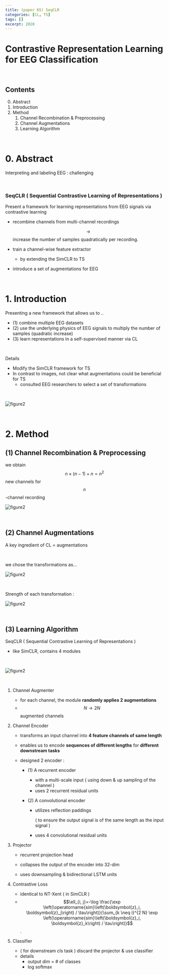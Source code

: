 ```yaml
---
title: (paper 65) SeqCLR
categories: [CL, TS]
tags: []
excerpt: 2020
---
```


<script src="https://cdn.mathjax.org/mathjax/latest/MathJax.js?config=TeX-AMS-MML_HTMLorMML" type="text/javascript"></script>
# Contrastive Representation Learning for EEG Classification

<br>

## Contents

0. Abstract
1. Introduction
2. Method
   1. Channel Recombination & Preprocessing
   2. Channel Augmentations
   3. Learning Algorithm

<br>

# 0. Abstract

Interpreting and labeling EEG : challenging

<br>

### SeqCLR ( Sequential Contrastive Learning of Representations )

Present a framework for learning representations from EEG signals via contrastive learning

- recombine channels from multi-channel recordings

  $$\rightarrow$$ increase the number of samples quadratically per recording.

- train a channel-wise feature extractor 
  
  - by extending the SimCLR to TS
- introduce a set of augmentations for EEG

<br>

# 1. Introduction

Presenting a new framework that allows us to ..

- (1) combine multiple EEG datasets
- (2) use the underlying physics of EEG signals to multiply the number of samples
  (quadratic increase)
- (3) learn representations in a self-supervised manner via CL

<br>

Details

- Modify the SimCLR framework for TS
- In contrast to images, not clear what augmentations could be beneficial for TS
  - consulted EEG researchers to select a set of transformations

<br>

![figure2](/assets/img/cl/img165.png)

<br>

# 2. Method

## (1) Channel Recombination & Preprocessing

we obtain $$n \times (n-1) + n = n^2$$ new channels for $$n$$-channel recording

![figure2](/assets/img/cl/img164.png)

<br>

## (2) Channel Augmentations

A key ingredient of CL = augmentations

<br>

we chose the transformations as...

![figure2](/assets/img/cl/img166.png)

<br>

Strength of each transformation :

![figure2](/assets/img/cl/img167.png)

<br>

## (3) Learning Algorithm

SeqCLR ( Sequential Contrastive Learning of Representations )

- like SimCLR, contains 4 modules

<br>

![figure2](/assets/img/cl/img168.png)

<br>

1. Channel Augmenter

   - for each channel, the module **randomly applies 2 augmentations**
   - $$N \rightarrow 2N$$ augmented channels

2. Channel Encoder

   - transforms an input channel into **4 feature channels of same length**

   - enables us to encode **sequences of different lengths** for **different downstream tasks**

   - designed 2 encoder :

     - (1) A recurrent encoder 

       - with a multi-scale input  ( using down & up sampling of the channel ) 
       - uses 2 recurrent residual units 

     - (2) A convolutional encoder 

       - utilizes reflection paddings 

         ( to ensure the output signal is of the same length as the input signal )

       - uses 4 convolutional residual units

3. Projector

   - recurrent projection head

   - collapses the output of the encoder into 32-dim
   - uses downsampling & bidirectional LSTM units

4. Contrastive Loss

   - identical to NT-Xent ( in SimCLR )
   - $$\ell_{i, j}=-\log \frac{\exp \left(\operatorname{sim}\left(\boldsymbol{z}_i, \boldsymbol{z}_j\right) / \tau\right)}{\sum_{k \neq i}^{2 N} \exp \left(\operatorname{sim}\left(\boldsymbol{z}_i, \boldsymbol{z}_k\right) / \tau\right)}$$.

5. Classifier

   - ( for downstream cls task ) discard the projector & use classifier
   - details
     - output dim = \# of classes
     - log softmax